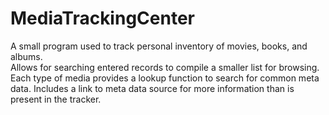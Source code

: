 # MediaTrackingCenter

A small program used to track personal inventory of movies, books, and albums.  
Allows for searching entered records to compile a smaller list for browsing.
Each type of media provides a lookup function to search for common meta data.
Includes a link to meta data source for more information than is present in the tracker.
